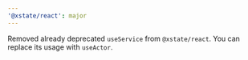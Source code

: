 ```yaml
---
'@xstate/react': major
---
```


Removed already deprecated `useService` from `@xstate/react`. You can replace its usage with `useActor`.
